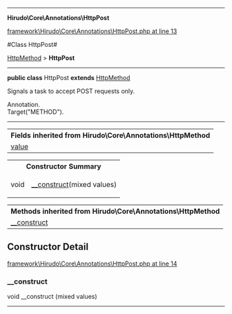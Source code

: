 

- - -

**Hirudo\Core\Annotations\HttpPost**


<a href="https://github.com/JeyDotC/Hirudo/blob/make-composer-compatible/framework/Hirudo/Core/Annotations/HttpPost.php#L13" target='_blank'>framework\Hirudo\Core\Annotations\HttpPost.php at line 13</a>

#Class HttpPost#

<a href="https://github.com/JeyDotC/Hirudo-docs/blob/master/Hirudo/Core/Annotations/HttpMethod.md">HttpMethod</a>
 &gt; **HttpPost**




- - -

<p><strong>public  class</strong> <span>HttpPost</span>
<strong>extends</strong> <a href="https://github.com/JeyDotC/Hirudo-docs/blob/master/Hirudo/Core/Annotations/HttpMethod.md">HttpMethod</a>

</p>

<div class="comment" id="overview_description"><p>Signals a task to accept POST requests only.</p></div>

<dl>
<dt>Annotation.</dt>
<dt>Target("METHOD").</dt>
</dl>


<hr />

<table class="inherit">
<tr><th colspan="2">Fields inherited from Hirudo\Core\Annotations\HttpMethod</th></tr>
<tr><td><a href="https://github.com/JeyDotC/Hirudo-docs/blob/master/Hirudo/Core/Annotations/HttpMethod.md#value">value</a></td></tr></table>

<table id="summary_constructor">
<tr><th colspan="2">Constructor Summary</th></tr>
<tr>
<td><span class='k'></span> <span class='nx'>void</span></td>
<td class="description"><p class="name"><a href="#__construct">__construct</a>(mixed values)</p></td>
</tr>
</table>

<table class="inherit">
<tr><th colspan="2">Methods inherited from Hirudo\Core\Annotations\HttpMethod</th></tr>
<tr><td><a href="https://github.com/JeyDotC/Hirudo-docs/blob/master/Hirudo/Core/Annotations/HttpMethod.md#__construct">__construct</a></td></tr></table>

<h2>Constructor Detail</h2>


<a href="https://github.com/JeyDotC/Hirudo/blob/make-composer-compatible/framework/Hirudo/Core/Annotations/HttpPost.php#L14" target='_blank'>framework\Hirudo\Core\Annotations\HttpPost.php at line 14</a>

<h3 id="__construct">__construct</h3>
<span class='k'></span> <span class='nx'>void</span> <span class='nf'>__construct</span> (mixed values)

<div class="details">

</div>

- - -

